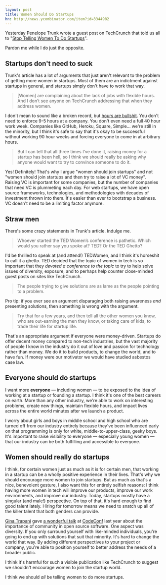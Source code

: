 ```yaml
---
layout: post
title: Women Should Do Startups
hn: http://news.ycombinator.com/item?id=3344982
---
```


Yesterday Penelope Trunk wrote a guest post on TechCrunch that told us all to "[Stop Telling Women To Do Startups][crunch]".

Pardon me while I do just the opposite.

## Startups don't need to suck

Trunk's article has a lot of arguments that just aren't relevant to the problem of getting more women in startups. Most of them are an indictment against startups in general, and startups simply don't have to work that way.

> [Women] are complaining about the lack of jobs with flexible hours. And I don’t see anyone on TechCrunch addressing that when they address women.

I don't mean to sound like a broken record, but [hours are bullshit][hours]. You don't need to enforce 9-5 hours at a company. You don't even need a full 40 hour work week. Companies like GitHub, Heroku, Square, Simple… we're still in the minority, but I think it's safe to say that it's okay to be successful without working 90 hour weeks and forcing everyone to come in at arbitrary hours.

> But I can tell that all three times I’ve done it, raising money for a startup has been hell, so I think we should really be asking why anyone would want to try to convince someone to do it.

Yes! Definitely! That's why I argue "women should join startups" and not "women should join startups and then try to raise a lot of VC money". Raising VC is important for some companies, but the number of companies that need VC is plummeting each day. For web startups, we have open source frameworks, technologies, and methodologies with decades of investment thrown into them. It's easier than ever to bootstrap a business.  VC doesn't need to be a limiting factor anymore.

## Straw men

There's some crazy statements in Trunk's article. Indulge me.

> Whoever started the TED Women’s conference is pathetic. Which would you rather say you spoke at? TED? Or the TED Ghetto?

I'd be thrilled to speak at (and attend!) TEDWomen, and I think it's horseshit to call it a ghetto. TED decided that the topic of women in tech is so important that they *devoted a conference to the topic* to try to help solve issues of diversity, exposure, and to perhaps help counter close-minded guest posts on sites like TechCrunch.

> The people trying to give solutions are as lame as the people pointing to a problem.

Pro tip: if you ever see an argument disparaging both raising awareness *and* presenting solutions, then something is wrong with the argument.

> Try that for a few years, and then tell all the other women you know, who are out-earning the men they know, or taking care of kids, to trade their life for startup life.

That's an appropriate argument if everyone were money-driven. Startups do offer decent money compared to non-tech industries, but the vast majority of people I know in the industry do it out of love and passion for technology rather than money. We do it to build products, to change the world, and to have fun. If money were our motivator we would have studied asbestos case law.

## Everyone should do startups

I want more **everyone** — including women — to be exposed to the idea of working at a startup or founding a startup. I think it's one of the best careers on earth. More than any other industry, we're able to work on interesting problems, create new things, maintain flexible hours, and impact lives across the entire world minutes after we launch a product.

I worry about girls and boys in middle school and high school who are turned off from our industry entirely because they've been influenced early on that programming is only for white, middle-to-upper-class, geeky boys. It's important to raise visibility to everyone — especially young women — that our industry can be both fulfilling and accessible to everyone.

## Women should really do startups

I think, for certain women just as much as it is for certain men, that working in a startup can be a wholly positive experience in their lives. That's why we should encourage more women to join startups. But as much as that's a nice, benevolent gesture, I also want this for entirely selfish reasons: I think having more women in tech will improve our products, improve our work environments, and improve our industry. Today, startups mostly have a singular (and male!) perspective. On top of that, it's hard enough to find good talent lately. Hiring for tomorrow means we need to snatch up all of the killer talent that both genders can provide.

[Gina Trapani][trapani] gave [a wonderful talk][talk] at [CodeConf][codeconf] last year about the importance of community in open source software. One aspect was diversity. If you only surround yourself with like-minded individuals, you're going to end up with solutions that suit that minority. It's hard to change the world that way. By adding different perspectives to your project or company, you're able to position yourself to better address the needs of a broader public.

I think it's harmful for such a visible publication like TechCrunch to suggest we shouldn't encourage women to join the startup world.

I think we should *all* be telling women to do more startups.

[crunch]: http://techcrunch.com/2011/12/11/stop-telling-women-to-do-startups
[trapani]: https://twitter.com/ginatrapani
[talk]: http://ginatrapani.org/codeconf/
[codeconf]: http://codeconf.com/
[hours]: http://zachholman.com/posts/how-github-works-hours/